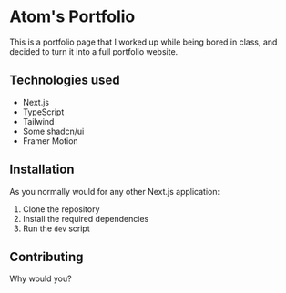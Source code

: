 # Atom's Portfolio

This is a portfolio page that I worked up while being bored in class, and decided to turn it into a full portfolio website.

## Technologies used

- Next.js
- TypeScript
- Tailwind
- Some shadcn/ui
- Framer Motion

## Installation

As you normally would for any other Next.js application:

1. Clone the repository
2. Install the required dependencies
3. Run the `dev` script

## Contributing

Why would you?
